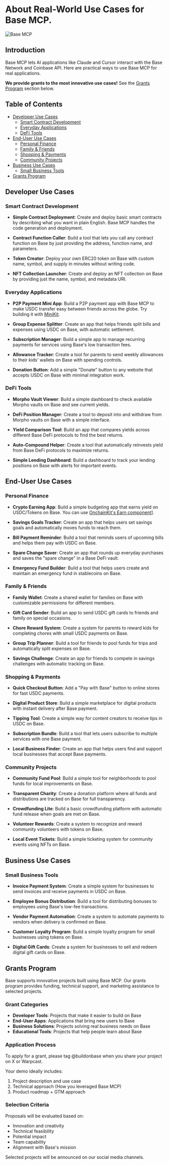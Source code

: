 # About Real-World Use Cases for Base MCP.

![Base MCP](../public/SendUSDC.gif)

## Introduction

Base MCP lets AI applications like Claude and Cursor interact with the Base Network and Coinbase API. Here are practical ways to use Base MCP for real applications.

**We provide grants to the most innovative use cases!** See the [Grants Program](#grants-program) section below.

## Table of Contents

- [Developer Use Cases](#developer-use-cases)
  - [Smart Contract Development](#smart-contract-development)
  - [Everyday Applications](#everyday-applications)
  - [DeFi Tools](#defi-tools)
- [End-User Use Cases](#end-user-use-cases)
  - [Personal Finance](#personal-finance)
  - [Family & Friends](#family--friends)
  - [Shopping & Payments](#shopping--payments)
  - [Community Projects](#community-projects)
- [Business Use Cases](#business-use-cases)
  - [Small Business Tools](#small-business-tools)
- [Grants Program](#grants-program)

## Developer Use Cases

### Smart Contract Development

- **Simple Contract Deployment**: Create and deploy basic smart contracts by describing what you want in plain English. Base MCP handles the code generation and deployment.

- **Contract Function Caller**: Build a tool that lets you call any contract function on Base by just providing the address, function name, and parameters.

- **Token Creator**: Deploy your own ERC20 token on Base with custom name, symbol, and supply in minutes without writing code.

- **NFT Collection Launcher**: Create and deploy an NFT collection on Base by providing just the name, symbol, and metadata URI.

### Everyday Applications

- **P2P Payment Mini App**: Build a P2P payment app with Base MCP to make USDC transfer easy between friends across the globe. Try building it with [MiniKit](https://www.base.org/builders/minikit).

- **Group Expense Splitter**: Create an app that helps friends split bills and expenses using USDC on Base, with automatic settlement.

- **Subscription Manager**: Build a simple app to manage recurring payments for services using Base's low transaction fees.

- **Allowance Tracker**: Create a tool for parents to send weekly allowances to their kids' wallets on Base with spending controls.

- **Donation Button**: Add a simple "Donate" button to any website that accepts USDC on Base with minimal integration work.

### DeFi Tools

- **Morpho Vault Viewer**: Build a simple dashboard to check available Morpho vaults on Base and see current yields.

- **DeFi Position Manager**: Create a tool to deposit into and withdraw from Morpho vaults on Base with a simple interface.

- **Yield Comparison Tool**: Build an app that compares yields across different Base DeFi protocols to find the best returns.

- **Auto-Compound Helper**: Create a tool that automatically reinvests yield from Base DeFi protocols to maximize returns.

- **Simple Lending Dashboard**: Build a dashboard to track your lending positions on Base with alerts for important events.

## End-User Use Cases

### Personal Finance

- **Crypto Earning App**: Build a simple budgeting app that earns yield on USDC/Tokens on Base. You can use [OnchainKit's Earn component](https://onchainkit.xyz/)].

- **Savings Goals Tracker**: Create an app that helps users set savings goals and automatically moves funds to reach them.

- **Bill Payment Reminder**: Build a tool that reminds users of upcoming bills and helps them pay with USDC on Base.

- **Spare Change Saver**: Create an app that rounds up everyday purchases and saves the "spare change" in a Base DeFi vault.

- **Emergency Fund Builder**: Build a tool that helps users create and maintain an emergency fund in stablecoins on Base.

### Family & Friends

- **Family Wallet**: Create a shared wallet for families on Base with customizable permissions for different members.

- **Gift Card Sender**: Build an app to send USDC gift cards to friends and family on special occasions.

- **Chore Reward System**: Create a system for parents to reward kids for completing chores with small USDC payments on Base.

- **Group Trip Planner**: Build a tool for friends to pool funds for trips and automatically split expenses on Base.

- **Savings Challenge**: Create an app for friends to compete in savings challenges with automatic tracking on Base.

### Shopping & Payments

- **Quick Checkout Button**: Add a "Pay with Base" button to online stores for fast USDC payments.

- **Digital Product Store**: Build a simple marketplace for digital products with instant delivery after Base payment.

- **Tipping Tool**: Create a simple way for content creators to receive tips in USDC on Base.

- **Subscription Bundle**: Build a tool that lets users subscribe to multiple services with one Base payment.

- **Local Business Finder**: Create an app that helps users find and support local businesses that accept Base payments.

### Community Projects

- **Community Fund Pool**: Build a simple tool for neighborhoods to pool funds for local improvements on Base.

- **Transparent Charity**: Create a donation platform where all funds and distributions are tracked on Base for full transparency.

- **Crowdfunding Lite**: Build a basic crowdfunding platform with automatic fund release when goals are met on Base.

- **Volunteer Rewards**: Create a system to recognize and reward community volunteers with tokens on Base.

- **Local Event Tickets**: Build a simple ticketing system for community events using NFTs on Base.

## Business Use Cases

### Small Business Tools

- **Invoice Payment System**: Create a simple system for businesses to send invoices and receive payments in USDC on Base.

- **Employee Bonus Distribution**: Build a tool for distributing bonuses to employees using Base's low-fee transactions.

- **Vendor Payment Automation**: Create a system to automate payments to vendors when delivery is confirmed on Base.

- **Customer Loyalty Program**: Build a simple loyalty program for small businesses using tokens on Base.

- **Digital Gift Cards**: Create a system for businesses to sell and redeem digital gift cards on Base.

## Grants Program

Base supports innovative projects built using Base MCP. Our grants program provides funding, technical support, and marketing assistance to selected projects.

### Grant Categories

- **Developer Tools**: Projects that make it easier to build on Base
- **End-User Apps**: Applications that bring new users to Base
- **Business Solutions**: Projects solving real business needs on Base
- **Educational Tools**: Projects that help people learn about Base

### Application Process

To apply for a grant, please tag @buildonbase when you share your project on X or Warpcast.

Your demo ideally includes:

1. Project description and use case
2. Technical approach (How you leveraged Base MCP)
3. Product roadmap + GTM approach

### Selection Criteria

Proposals will be evaluated based on:

- Innovation and creativity
- Technical feasibility
- Potential impact
- Team capability
- Alignment with Base's mission

Selected projects will be announced on our social media channels.
